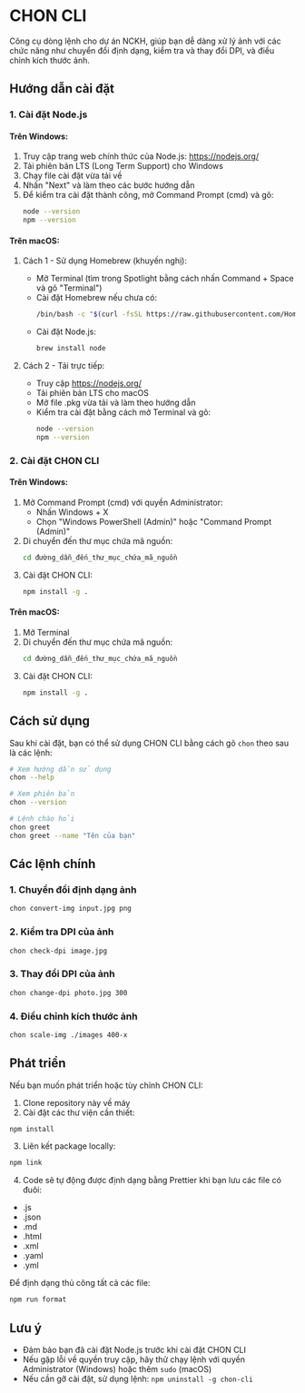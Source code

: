 # CHON CLI

Công cụ dòng lệnh cho dự án NCKH, giúp bạn dễ dàng xử lý ảnh với các chức năng như chuyển đổi định dạng, kiểm tra và thay đổi DPI, và điều chỉnh kích thước ảnh.

## Hướng dẫn cài đặt

### 1. Cài đặt Node.js

#### Trên Windows:
1. Truy cập trang web chính thức của Node.js: https://nodejs.org/
2. Tải phiên bản LTS (Long Term Support) cho Windows
3. Chạy file cài đặt vừa tải về
4. Nhấn "Next" và làm theo các bước hướng dẫn
5. Để kiểm tra cài đặt thành công, mở Command Prompt (cmd) và gõ:
   ```bash
   node --version
   npm --version
   ```

#### Trên macOS:
1. Cách 1 - Sử dụng Homebrew (khuyến nghị):
   - Mở Terminal (tìm trong Spotlight bằng cách nhấn Command + Space và gõ "Terminal")
   - Cài đặt Homebrew nếu chưa có:
     ```bash
     /bin/bash -c "$(curl -fsSL https://raw.githubusercontent.com/Homebrew/install/HEAD/install.sh)"
     ```
   - Cài đặt Node.js:
     ```bash
     brew install node
     ```

2. Cách 2 - Tải trực tiếp:
   - Truy cập https://nodejs.org/
   - Tải phiên bản LTS cho macOS
   - Mở file .pkg vừa tải và làm theo hướng dẫn
   - Kiểm tra cài đặt bằng cách mở Terminal và gõ:
     ```bash
     node --version
     npm --version
     ```

### 2. Cài đặt CHON CLI

#### Trên Windows:
1. Mở Command Prompt (cmd) với quyền Administrator:
   - Nhấn Windows + X
   - Chọn "Windows PowerShell (Admin)" hoặc "Command Prompt (Admin)"
2. Di chuyển đến thư mục chứa mã nguồn:
   ```bash
   cd đường_dẫn_đến_thư_mục_chứa_mã_nguồn
   ```
3. Cài đặt CHON CLI:
   ```bash
   npm install -g .
   ```

#### Trên macOS:
1. Mở Terminal
2. Di chuyển đến thư mục chứa mã nguồn:
   ```bash
   cd đường_dẫn_đến_thư_mục_chứa_mã_nguồn
   ```
3. Cài đặt CHON CLI:
   ```bash
   npm install -g .
   ```

## Cách sử dụng

Sau khi cài đặt, bạn có thể sử dụng CHON CLI bằng cách gõ `chon` theo sau là các lệnh:

```bash
# Xem hướng dẫn sử dụng
chon --help

# Xem phiên bản
chon --version

# Lệnh chào hỏi
chon greet
chon greet --name "Tên của bạn"
```

## Các lệnh chính

### 1. Chuyển đổi định dạng ảnh
```bash
chon convert-img input.jpg png
```

### 2. Kiểm tra DPI của ảnh
```bash
chon check-dpi image.jpg
```

### 3. Thay đổi DPI của ảnh
```bash
chon change-dpi photo.jpg 300
```

### 4. Điều chỉnh kích thước ảnh
```bash
chon scale-img ./images 400-x
```

## Phát triển

Nếu bạn muốn phát triển hoặc tùy chỉnh CHON CLI:

1. Clone repository này về máy
2. Cài đặt các thư viện cần thiết:
```bash
npm install
```

3. Liên kết package locally:
```bash
npm link
```

4. Code sẽ tự động được định dạng bằng Prettier khi bạn lưu các file có đuôi:
- .js
- .json
- .md
- .html
- .xml
- .yaml
- .yml

Để định dạng thủ công tất cả các file:
```bash
npm run format
```

## Lưu ý
- Đảm bảo bạn đã cài đặt Node.js trước khi cài đặt CHON CLI
- Nếu gặp lỗi về quyền truy cập, hãy thử chạy lệnh với quyền Administrator (Windows) hoặc thêm `sudo` (macOS)
- Nếu cần gỡ cài đặt, sử dụng lệnh: `npm uninstall -g chon-cli` 